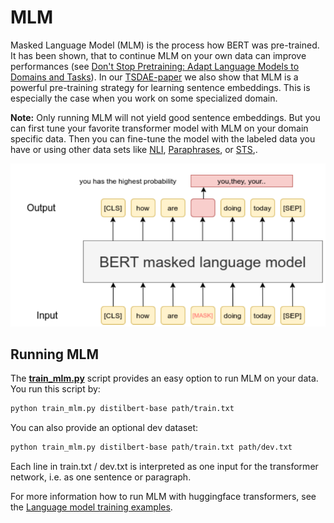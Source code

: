 # MLM
Masked Language Model (MLM) is the process how BERT was pre-trained. It has been shown, that to continue MLM on your own data can improve performances (see [Don't Stop Pretraining: Adapt Language Models to Domains and Tasks](https://arxiv.org/abs/2004.10964)). In our [TSDAE-paper](https://arxiv.org/abs/2104.06979) we also show that MLM is a powerful pre-training strategy for learning sentence embeddings. This is especially  the case when you work on some specialized domain.

**Note:** Only running MLM will not yield good sentence embeddings. But you can first tune your favorite transformer model with MLM on your domain specific data. Then you can fine-tune the model with the labeled data you have or using other data sets like [NLI](../../training/nli), [Paraphrases](../../training/paraphrases), or [STS](../../training/sts),. 

![MLM working](https://raw.githubusercontent.com/UKPLab/sentence-transformers/master/docs/img/MLM.png)


## Running MLM

The **[train_mlm.py](train_mlm.py)** script provides an easy option to run MLM on your data. You run this script by:
```bash
python train_mlm.py distilbert-base path/train.txt
 ```

You can also provide an optional dev dataset:
```bash
python train_mlm.py distilbert-base path/train.txt path/dev.txt
 ```

Each line in train.txt / dev.txt is interpreted as one input for the transformer network, i.e. as one sentence or paragraph.


For more information how to run MLM with huggingface transformers, see the [Language model training examples](https://github.com/huggingface/transformers/tree/master/examples/pytorch/language-modeling).
